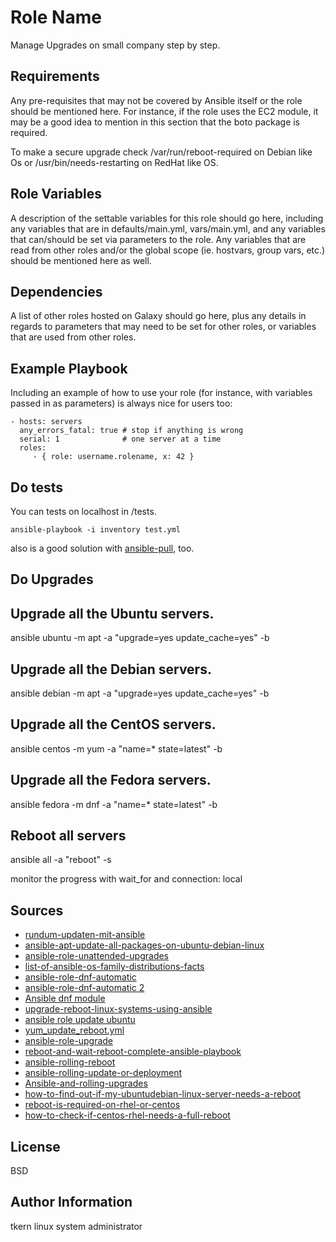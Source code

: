 Role Name
=========

Manage Upgrades on small company step by step.

Requirements
------------

Any pre-requisites that may not be covered by Ansible itself or the role should be mentioned here. For instance, if the role uses the EC2 module, it may be a good idea to mention in this section that the boto package is required.

To make a secure upgrade check /var/run/reboot-required on Debian like Os or /usr/bin/needs-restarting on RedHat like OS.

Role Variables
--------------

A description of the settable variables for this role should go here, including any variables that are in defaults/main.yml, vars/main.yml, and any variables that can/should be set via parameters to the role. Any variables that are read from other roles and/or the global scope (ie. hostvars, group vars, etc.) should be mentioned here as well.

Dependencies
------------

A list of other roles hosted on Galaxy should go here, plus any details in regards to parameters that may need to be set for other roles, or variables that are used from other roles.

Example Playbook
----------------

Including an example of how to use your role (for instance, with variables passed in as parameters) is always nice for users too:

    - hosts: servers
      any_errors_fatal: true # stop if anything is wrong
      serial: 1              # one server at a time
      roles:
         - { role: username.rolename, x: 42 }
         
Do tests
-----------
You can tests on localhost in /tests.

`ansible-playbook -i inventory test.yml`

also is a good solution with [ansible-pull](https://docs.ansible.com/ansible/latest/cli/ansible-pull.html), too.


Do Upgrades
-----------

## Upgrade all the Ubuntu servers.
ansible ubuntu -m apt -a "upgrade=yes update_cache=yes" -b

## Upgrade all the Debian servers.
ansible debian -m apt -a "upgrade=yes update_cache=yes" -b

## Upgrade all the CentOS servers.
ansible centos -m yum -a "name=* state=latest" -b

## Upgrade all the Fedora servers.
ansible fedora -m dnf -a "name=* state=latest" -b

## Reboot all servers
ansible all -a "reboot" -s

monitor the progress with wait_for and connection: local

Sources
-------

* [rundum-updaten-mit-ansible](https://www.netways.de/blog/2018/05/04/rundum-updaten-mit-ansible/)
* [ansible-apt-update-all-packages-on-ubuntu-debian-linux](https://www.cyberciti.biz/faq/ansible-apt-update-all-packages-on-ubuntu-debian-linux/)
* [ansible-role-unattended-upgrades](https://github.com/jnv/ansible-role-unattended-upgrades)
* [list-of-ansible-os-family-distributions-facts](https://techviewleo.com/list-of-ansible-os-family-distributions-facts/)
* [ansible-role-dnf-automatic](http://github.com.https.443.262d333a6b.a.proxy1.ipv6.xiangtan.gov.cn/D4N/ansible-role-dnf-automatic)
* [ansible-role-dnf-automatic 2](https://github.com/centinel/ansible-role-dnf-automatic)
* [Ansible dnf module](https://docs.ansible.com/ansible/latest/collections/ansible/builtin/dnf_module.html)
* [upgrade-reboot-linux-systems-using-ansible](https://techviewleo.com/upgrade-reboot-linux-systems-using-ansible/)
* [ansible role update ubuntu](Ahttps://github.com/itnok/ansible-role-update-ubuntu)
* [yum_update_reboot.yml](https://thenathan.net/wp-content/uploads/2020/07/yum_update_reboot.yml_.txt)
* [ansible-role-upgrade](https://github.com/thorian93/ansible-role-upgrade)
* [reboot-and-wait-reboot-complete-ansible-playbook](https://www.jeffgeerling.com/blog/2018/reboot-and-wait-reboot-complete-ansible-playbook)
* [ansible-rolling-reboot](https://github.com/dareko/ansible-rolling-reboot)
* [ansible-rolling-update-or-deployment](https://danasmera.com/ansible-rolling-update-or-deployment)
* [Ansible-and-rolling-upgrades](https://gquintana.github.io/2017/07/15/Ansible-and-rolling-upgrades.html)
* [how-to-find-out-if-my-ubuntudebian-linux-server-needs-a-reboot](https://www.cyberciti.biz/faq/how-to-find-out-if-my-ubuntudebian-linux-server-needs-a-reboot/)
* [reboot-is-required-on-rhel-or-centos](https://serverfault.com/questions/122178/how-can-i-check-from-the-command-line-if-a-reboot-is-required-on-rhel-or-centos)
* [how-to-check-if-centos-rhel-needs-a-full-reboot](https://www.cyberciti.biz/faq/how-to-check-if-centos-rhel-needs-a-full-reboot/)

License
-------

BSD

Author Information
------------------

tkern linux system administrator
